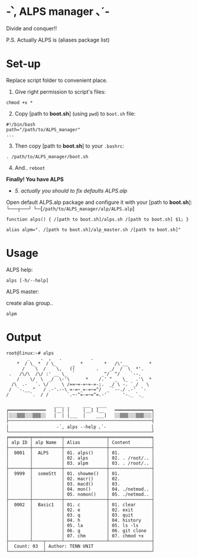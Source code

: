 #  -՝, ALPS manager ､´-
Divide and conquer!!

P.S. Actually ALPS is (aliases package list)

# Set-up
Replace script folder to convenient place.

1. Give right permission to script's files:
```
chmod +x *
```

2. Copy [path to **boot.sh**] (using `pwd`) to `boot.sh` file:
```
#!/bin/bash
path="/path/to/ALPS_manager"
...
```

3. Then copy [path to **boot.sh**] to your `.bashrc`:
```
. /path/to/ALPS_manager/boot.sh
```

4. And..  `reboot`

**Finally! You have ALPS**



* *5. actually you should to fix  defaults ALPS.alp*

Open default ALPS.alp package and configure it with your [path to **boot.sh**]:
             └──┬──┘
                └─[`/path/to/ALPS_manager/alp/ALPS.alp`]
```
function alps() { /[path to boot.sh]/alps.sh /[path to boot.sh] $1; }

alias alpm=". /[path to boot.sh]/alp_master.sh /[path to boot.sh]"
```

# Usage
ALPS help:
```
alps [-h/--help]
```
ALPS master:

create alias group..
```
alpm
```
# Output
```
root@linux:~# alps
        _    .  ,   .           .
    *  / \_ *  / \_      _  *        *   /\'__        *
      /    \  /    \,   ((        .    _/  /  \  *'.
 .   /\/\  /\/ :' __ \_  `          _^/  ^/    `--.
    /    \/  \  _/  \-'\      *    /.' ^ _  \_   .'\  *
  /\  .-   `. \/     \ /==~=-=~=-=-;.  _/ \ -. `_/   \
 /  `-.__ ^   / .-'.--\ =-=~_=-=~=^/  _ `--./ .-'  `-
/        `.  / /       `.~-^=-=~=^=.-'      '-._ `._

                  ____ _     ___  ____
╒══════════════   |__| |     |__] [__    ══════════════╕
│░░░▒▒▒░░░▒▒▒░░   |  | |___  |    ___]   ░░▒▒▒░░░▒▒▒░░░│
├──────────────────────────────────────────────────────┤
│                  -՝, alps --help ､´-                 │
└──────────────────────────────────────────────────────┘
╒════════╤═══════════╤════════════════╤════════════════╕
│ alp ID │ alp Name  │ Alias          │ Content        │
├────────┼───────────┼────────────────┼────────────────┤
│  0001  │  ALPS     │ 01. alps()     │ 01.            │
│        │           │ 02. alps       │ 02. . /root/.. │
│        │           │ 03. alpm       │ 03. . /root/.. │
├────────┼───────────┼────────────────┼────────────────┤
│  9999  │  someStt  │ 01. showme()   │ 01.            │
│        │           │ 02. macr()     │ 02.            │
│        │           │ 03. macd()     │ 03.            │
│        │           │ 04. mon()      │ 04. ./netmod.. │
│        │           │ 05. nomon()    │ 05. ./netmod.. │
├────────┼───────────┼────────────────┼────────────────┤
│  0002  │  Basic1   │ 01. c          │ 01. clear      │
│        │           │ 02. e          │ 02. exit       │
│        │           │ 03. q          │ 03. quit       │
│        │           │ 04. h          │ 04. history    │
│        │           │ 05. la         │ 05. ls -ls     │
│        │           │ 06. g          │ 06. git clone  │
│        │           │ 07. chm        │ 07. chmod +x   │
├────────┴────┬──────┴────────────────┴────────────────┤
│  Count: 03  │ Author: TENN UN1T                      │
└─────────────┴────────────────────────────────────────┘
```
